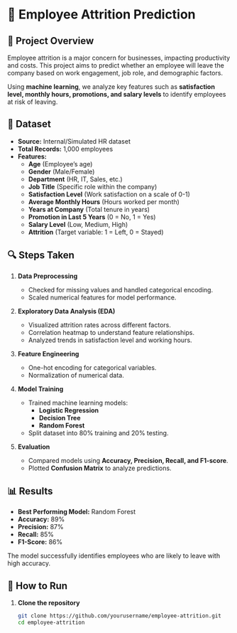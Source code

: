 # 🏢 Employee Attrition Prediction

## 📌 Project Overview
Employee attrition is a major concern for businesses, impacting productivity and costs. This project aims to predict whether an employee will leave the company based on work engagement, job role, and demographic factors. 

Using **machine learning**, we analyze key features such as **satisfaction level, monthly hours, promotions, and salary levels** to identify employees at risk of leaving.

## 📂 Dataset
- **Source:** Internal/Simulated HR dataset  
- **Total Records:** 1,000 employees  
- **Features:**  
  - **Age** (Employee’s age)  
  - **Gender** (Male/Female)  
  - **Department** (HR, IT, Sales, etc.)  
  - **Job Title** (Specific role within the company)  
  - **Satisfaction Level** (Work satisfaction on a scale of 0-1)  
  - **Average Monthly Hours** (Hours worked per month)  
  - **Years at Company** (Total tenure in years)  
  - **Promotion in Last 5 Years** (0 = No, 1 = Yes)  
  - **Salary Level** (Low, Medium, High)  
  - **Attrition** (Target variable: 1 = Left, 0 = Stayed)  

## 🔍 Steps Taken
1. **Data Preprocessing**
   - Checked for missing values and handled categorical encoding.
   - Scaled numerical features for model performance.

2. **Exploratory Data Analysis (EDA)**
   - Visualized attrition rates across different factors.
   - Correlation heatmap to understand feature relationships.
   - Analyzed trends in satisfaction level and working hours.

3. **Feature Engineering**
   - One-hot encoding for categorical variables.
   - Normalization of numerical data.

4. **Model Training**
   - Trained machine learning models:  
     - **Logistic Regression**  
     - **Decision Tree**  
     - **Random Forest**  
   - Split dataset into 80% training and 20% testing.

5. **Evaluation**
   - Compared models using **Accuracy, Precision, Recall, and F1-score**.
   - Plotted **Confusion Matrix** to analyze predictions.

## 📊 Results
- **Best Performing Model:** Random Forest  
- **Accuracy:** 89%  
- **Precision:** 87%  
- **Recall:** 85%  
- **F1-Score:** 86%  

The model successfully identifies employees who are likely to leave with high accuracy.

## 🚀 How to Run
1. **Clone the repository**  
   ```bash
   git clone https://github.com/yourusername/employee-attrition.git
   cd employee-attrition



